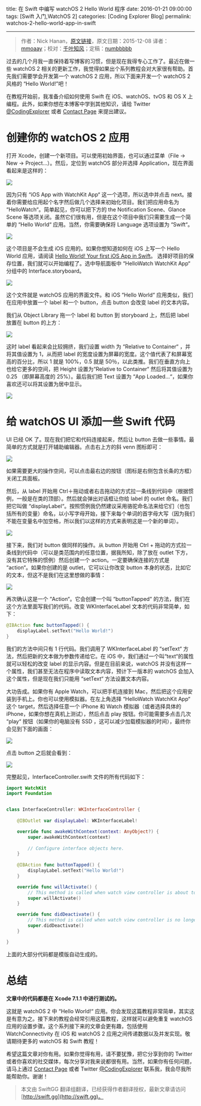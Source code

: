 title: 在 Swift 中编写 watchOS 2 Hello World 程序
date: 2016-01-21 09:00:00
tags: [Swift 入门,WatchOS 2]
categories: [Coding Explorer Blog]
permalink: watchos-2-hello-world-app-in-swift

---
> 作者：Nick Hanan，[原文链接](http://www.codingexplorer.com/watchos-2-hello-world-app-in-swift/)，原文日期：2015-12-08
> 译者：[mmoaay](http://mmoaay.photo/)；校对：[千叶知风](http://weibo.com/xiaoxxiao)；定稿：[numbbbbb](http://numbbbbb.com/)
  







<!--此处开始正文-->

过去的几个月我一直保持着写博客的习惯，但是现在我得专心工作了。最近在做一些 watchOS 2 相关的更新工作，我觉得如果出个系列教程会对大家很有帮助。首先我们需要学会开发第一个 watchOS 2 应用，所以下面来开发一个 watchOS 2 风格的 “Hello World!”吧！

在教程开始前，我准备介绍如何使用 Swift 在 iOS、watchOS、tvOS 和 OS X 上编程。此外，如果你想在本博客中学到其他知识，请给 Twitter [@CodingExplorer](https://twitter.com/CodingExplorer) 或者 [Contact Page](http://www.codingexplorer.com/contact/) 来提出建议。

<!--more-->

# 创建你的 watchOS 2 应用

打开 Xcode，创建一个新项目。可以使用初始界面，也可以通过菜单（File → New → Project…）。然后，定位到 watchOS 部分并选择 Application，现在界面看起来是这样的：

![](/img/articles/watchos-2-hello-world-app-in-swift/01-Template.png1453340116.4521918)

因为只有 “iOS App with WatchKit App“ 这一个选项，所以选中并点击 next。接着你需要给应用起个名字然后做几个选择来初始化项目。我们把应用命名为 “HelloWatch“。简单起见，你可以把下方的 the Notification Scene、Glance Scene 等选项关闭。虽然它们很有用，但是在这个项目中我们只需要生成一个简单的 “Hello World“ 应用。当然，你需要确保将 Language 选项设置为 “Swift“。

![](/img/articles/watchos-2-hello-world-app-in-swift/02-NameProject.png1453340117.843736)

这个项目是不会生成 iOS 应用的。如果你想知道如何在 iOS 上写一个 Hello World 应用，请阅读 [Hello World! Your first iOS App in Swift](http://www.codingexplorer.com/hello-world-first-ios-app-swift/)。
选择好项目的保存位置，我们就可以开始编程了。选中导航面板中 “HelloWatch WatchKit App“ 分组中的 Interface.storyboard。

![](/img/articles/watchos-2-hello-world-app-in-swift/03-SelectWatchKitAppStoryboard.png1453340118.3020916)

这个文件就是 watchOS 应用的界面文件。和 iOS “Hello World“ 应用类似，我们在应用中放置一个 label 和一个 button，点击 button 会改变 label 的文本内容。

我们从 Object Library 拖一个 label 和 button 到 storyboard 上，然后把 label 放置在 button 的上方：

![](/img/articles/watchos-2-hello-world-app-in-swift/04-ObjectLibrary.png1453340118.7593)

这时 label 看起来会比较拥挤，我们设置 width 为 “Relative to Container“ ，并将其值设置为 1，从而把 label 的宽度设置为屏幕的宽度。这个值代表了和屏幕宽高的百分比，所以 1 就是 100%，0.5 就是 50％，以此类推。我们在垂直方向上也给它更多的空间，把 Height 设置为“Relative to Container“  然后将其值设置为 0.25 （即屏幕高度的 25%）。最后我们把 Text 设置为 “App Loaded…“，如果你喜欢还可以将其设置为居中显示。

![](/img/articles/watchos-2-hello-world-app-in-swift/05-LabelAttributes.png1453340119.1029499)

# 给 watchOS UI 添加一些 Swift 代码

UI 已经 OK 了。现在我们把它和代码连接起来，然后让 button 去做一些事情。最简单的方式就是打开辅助编辑器。点击右上方的斜 venn 图标即可：

![](/img/articles/watchos-2-hello-world-app-in-swift/08r-AssistantEditor.png1453340119.4616616)

如果需要更大的操作空间，可以点击最右边的按钮（图标是右侧包含长条的方框）关闭工具面板。

然后，从 label 开始用 Ctrl＋拖动或者右击拖动的方式拉一条线到代码中（根据惯例，一般是在类的顶部）。然后就会弹出对话框让你给 label 的 outlet 命名。我们把它叫做 “displayLabel“。按照惯例我仍然建议采用骆驼命名法来给它们（也包括所有的变量）命名，以小写字母开始，接下来每个单词的首字母大写（因为我们不能在变量名中加空格，所以我们以这样的方式来表明这是一个新的单词）。

![](/img/articles/watchos-2-hello-world-app-in-swift/06-LabelOutlet.png1453340119.9126153)

接下来，我们对 button 做同样的操作。从 button 开始用 Ctrl + 拖动的方式拉一条线到代码中（可以是类范围内的任意位置，据我所知，除了放在 outlet 下方，没有其它特殊的惯例）然后创建一个 action。一定要确保连接的方式是 “action“。如果你创建的是 outlet，它可以让你改变 button 本身的状态，比如它的文本，但这不是我们在这里想做的事情：

![](/img/articles/watchos-2-hello-world-app-in-swift/07-buttonAction.png1453340120.3702822)

再次确认这是一个 “Action“。它会创建一个叫 “buttonTapped“ 的方法，我们在这个方法里面写我们的代码。改变 WKInterfaceLabel 文本的代码非常简单，如下：

```swift
@IBAction func buttonTapped() {
    displayLabel.setText("Hello World!")
}
```

我们的方法中间只有 1 行代码。我们调用了 WKInterfaceLabel 的 “setText“ 方法，然后把新的文本做为参数传递给它。在 iOS 中，我们通过一个叫“text“的属性就可以轻松的改变 label 的显示内容。但是在目前来说，watchOS 并没有这样一个属性，我们甚至无法在程序中读取文本内容，预计下一版本的 watchOS 会加入这个属性，但是现在我们只能用 “setText“ 方法设置文本内容。

大功告成。如果你有 Apple Watch，可以把手机连接到 Mac，然后把这个应用安装到手机上。你也可以使用模拟器。在左上角选择 “HelloWatch WatchKit App“ 这个 target，然后选择任意一个 iPhone 和 Watch 模拟器（或者选择具体的 iPhone，如果你想在真机上测试），然后点击 play 按钮。你可能需要多点击几次 “play“ 按钮（如果你的电脑没有 SSD ，这可以减少加载模拟器的时间），最终你会见到下面的画面：

![](/img/articles/watchos-2-hello-world-app-in-swift/09-AppLoadedScreen.png1453340120.721585)

点击 button 之后就会看到：

![](/img/articles/watchos-2-hello-world-app-in-swift/10-HelloWorldScreen.png1453340121.0732856)

完整起见，InterfaceController.swift 文件的所有代码如下：

```swift
import WatchKit
import Foundation


class InterfaceController: WKInterfaceController {
    
    @IBOutlet var displayLabel: WKInterfaceLabel!

    override func awakeWithContext(context: AnyObject?) {
        super.awakeWithContext(context)
        
        // Configure interface objects here.
    }
    
    @IBAction func buttonTapped() {
        displayLabel.setText("Hello World!")
    }

    override func willActivate() {
        // This method is called when watch view controller is about to be visible to user
        super.willActivate()
    }

    override func didDeactivate() {
        // This method is called when watch view controller is no longer visible
        super.didDeactivate()
    }

}
```

上面的大部分代码都是模版自动生成的。

# 总结

**文章中的代码都是在 Xcode 7.1.1 中进行测试的。**

这就是 watchOS 2 中 “Hello World!“ 应用。你会发现这篇教程非常简单，其实这是有意为之。接下来的教程会经常引用这篇教程，这样就可以避免重复 watchOS 应用的设置步骤。这个系列接下来的文章会更有趣，包括使用 WatchConnectivity 在 iOS 和 watchOS 2 应用之间传递数据以及并发实现。敬请期待更多的 watchOS 和 Swift 教程！

希望这篇文章对你有用。如果你觉得有用，请不要犹豫，把它分享到你的 Twitter 或者你喜欢的社交媒体，每次分享对我来说都很有用。当然，如果你有任何问题，请马上通过  [Contact Page](http://www.codingexplorer.com/contact/) 或者 Twitter [@CodingExplorer](https://twitter.com/CodingExplorer) 联系我，我会尽我所能帮助你。谢谢！
> 本文由 SwiftGG 翻译组翻译，已经获得作者翻译授权，最新文章请访问 [http://swift.gg](http://swift.gg)。